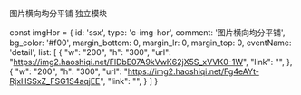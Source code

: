 
图片横向均分平铺
  独立模块


const imgHor = {
  id: 'ssx',
  type: 'c-img-hor',
  comment: '图片横向均分平铺',
  bg_color: '#f00',
  margin_bottom: 0,
  margin_lr: 0,
  margin_top: 0,
  eventName: 'detail',
  list: [
    {
      "w": "200",
      "h": "300",
      "url": "https://img2.haoshiqi.net/FlDbE07A9kVwK62jX5S_xVVK0-1W",
      "link": "",
    },
    {
      "w": "200",
      "h": "300",
      "url": "https://img2.haoshiqi.net/Fg4eAYt-RjxHSSxZ_FSG1S4aqjEE",
      "link": "",
    }
  ]
}
